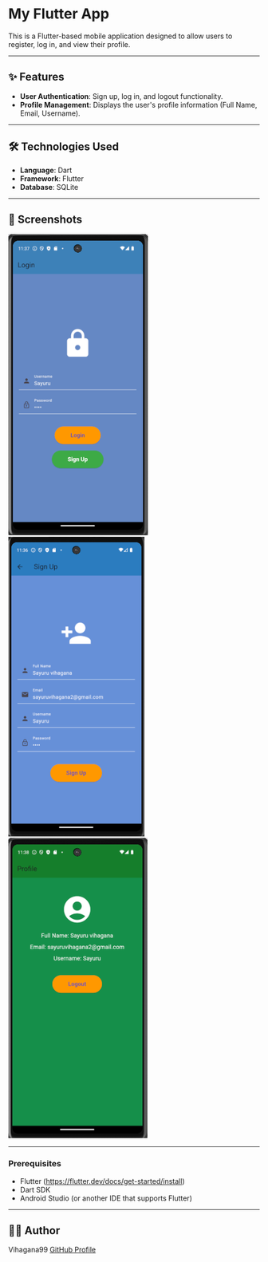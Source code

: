# My Flutter App

This is a Flutter-based mobile application designed to allow users to register, log in, and view their profile.

---

## ✨ Features

- **User Authentication**: Sign up, log in, and logout functionality.
- **Profile Management**: Displays the user's profile information (Full Name, Email, Username).

---

## 🛠️ Technologies Used

- **Language**: Dart  
- **Framework**: Flutter  
- **Database**: SQLite

---

## 📱 Screenshots

<img src="assets/image/login_screen.png" /><img src="assets/image/signup_screen.png" /><img src="assets/image/profile_screen.png" />

---

### Prerequisites

- Flutter (https://flutter.dev/docs/get-started/install)
- Dart SDK
- Android Studio (or another IDE that supports Flutter)

---

## 👨‍💻 Author
Vihagana99
[GitHub Profile](https://github.com/vihagana99)
